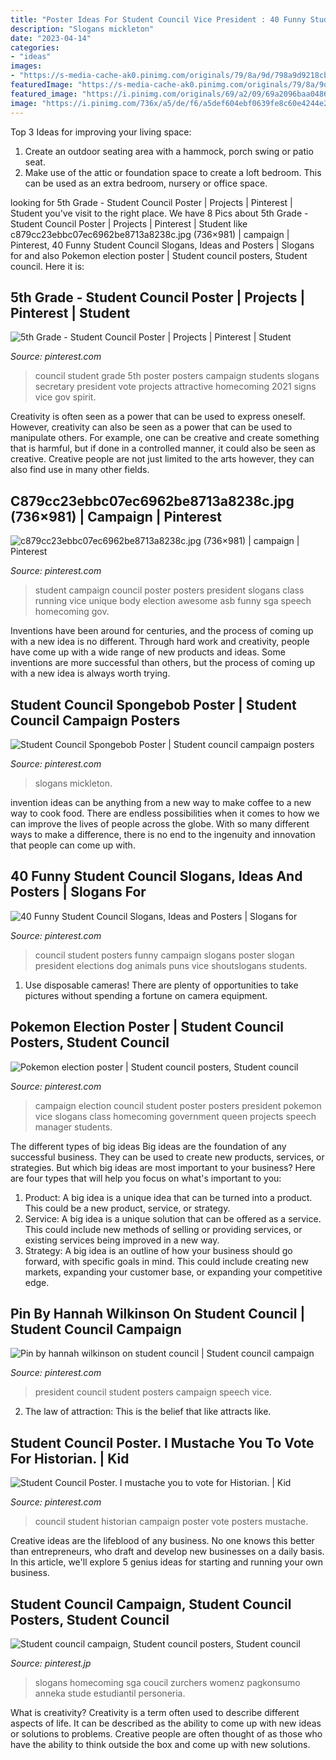 ```yaml
---
title: "Poster Ideas For Student Council Vice President : 40 Funny Student Council Slogans, Ideas And Posters"
description: "Slogans mickleton"
date: "2023-04-14"
categories:
- "ideas"
images:
- "https://s-media-cache-ak0.pinimg.com/originals/79/8a/9d/798a9d9218cb0fdea03684e7bb583281.jpg"
featuredImage: "https://s-media-cache-ak0.pinimg.com/originals/79/8a/9d/798a9d9218cb0fdea03684e7bb583281.jpg"
featured_image: "https://i.pinimg.com/originals/69/a2/09/69a2096baa048676705a9acbf5804696.jpg"
image: "https://i.pinimg.com/736x/a5/de/f6/a5def604ebf0639fe8c60e4244e2d2d0.jpg"
---
```



Top 3 Ideas for improving your living space:
1. Create an outdoor seating area with a hammock, porch swing or patio seat.
2. Make use of the attic or foundation space to create a loft bedroom. This can be used as an extra bedroom, nursery or office space.

	

		
looking for 5th Grade - Student Council Poster | Projects | Pinterest | Student you've visit to the right place. We have 8 Pics about 5th Grade - Student Council Poster | Projects | Pinterest | Student like c879cc23ebbc07ec6962be8713a8238c.jpg (736×981) | campaign | Pinterest, 40 Funny Student Council Slogans, Ideas and Posters | Slogans for and also Pokemon election poster | Student council posters, Student council. Here it is:
		
    
## 5th Grade - Student Council Poster | Projects | Pinterest | Student

<img loading=lazy src="https://s-media-cache-ak0.pinimg.com/736x/c6/09/6a/c6096a11ab2acafd0a32013d86b76c79.jpg" onerror="this.onerror=null;this.src='https://tse2.mm.bing.net/th?id=OIP.5rG7_LYuEX1gyTp3QUVC_AHaKA&amp;pid=15.1';" alt="5th Grade - Student Council Poster | Projects | Pinterest | Student">

_Source: pinterest.com_

>council student grade 5th poster posters campaign students slogans secretary president vote projects attractive homecoming 2021 signs vice gov spirit. 

	

Creativity is often seen as a power that can be used to express oneself. However, creativity can also be seen as a power that can be used to manipulate others. For example, one can be creative and create something that is harmful, but if done in a controlled manner, it could also be seen as creative. Creative people are not just limited to the arts however, they can also find use in many other fields.

    
## C879cc23ebbc07ec6962be8713a8238c.jpg (736×981) | Campaign | Pinterest

<img loading=lazy src="https://s-media-cache-ak0.pinimg.com/736x/cb/75/69/cb7569dd015c3fc243544509055399a3--school-campaign-posters-campaign-slogans.jpg" onerror="this.onerror=null;this.src='https://tse3.mm.bing.net/th?id=OIP.dqWRfpyTUPd7HSsBtOXzKAHaJ3&amp;pid=15.1';" alt="c879cc23ebbc07ec6962be8713a8238c.jpg (736×981) | campaign | Pinterest">

_Source: pinterest.com_

>student campaign council poster posters president slogans class running vice unique body election awesome asb funny sga speech homecoming gov. 

	

Inventions have been around for centuries, and the process of coming up with a new idea is no different. Through hard work and creativity, people have come up with a wide range of new products and ideas. Some inventions are more successful than others, but the process of coming up with a new idea is always worth trying.

    
## Student Council Spongebob Poster | Student Council Campaign Posters

<img loading=lazy src="https://i.pinimg.com/736x/a5/de/f6/a5def604ebf0639fe8c60e4244e2d2d0.jpg" onerror="this.onerror=null;this.src='https://tse2.mm.bing.net/th?id=OIP.Y7S14FLL6pQvhGHPLSx6nwHaJ3&amp;pid=15.1';" alt="Student Council Spongebob Poster | Student council campaign posters">

_Source: pinterest.com_

>slogans mickleton. 

	

invention ideas can be anything from a new way to make coffee to a new way to cook food. There are endless possibilities when it comes to how we can improve the lives of people across the globe. With so many different ways to make a difference, there is no end to the ingenuity and innovation that people can come up with.

    
## 40 Funny Student Council Slogans, Ideas And Posters | Slogans For

<img loading=lazy src="https://i.pinimg.com/736x/6e/44/a5/6e44a5121e998b47869f0608a1dc0eca.jpg" onerror="this.onerror=null;this.src='https://tse1.mm.bing.net/th?id=OIP.mSXFR9XUIMUHNlBb1hinGwAAAA&amp;pid=15.1';" alt="40 Funny Student Council Slogans, Ideas and Posters | Slogans for">

_Source: pinterest.com_

>council student posters funny campaign slogans poster slogan president elections dog animals puns vice shoutslogans students. 

	

1. Use disposable cameras! There are plenty of opportunities to take pictures without spending a fortune on camera equipment.

    
## Pokemon Election Poster | Student Council Posters, Student Council

<img loading=lazy src="https://i.pinimg.com/736x/3f/f6/75/3ff675e423701efda4684ee60c06b52d--election-campaign-ideas-campaign-manager.jpg" onerror="this.onerror=null;this.src='https://tse1.mm.bing.net/th?id=OIP.dylOVlhUEoZFXfDsyog35wHaNL&amp;pid=15.1';" alt="Pokemon election poster | Student council posters, Student council">

_Source: pinterest.com_

>campaign election council student poster posters president pokemon vice slogans class homecoming government queen projects speech manager students. 

	

The different types of big ideas
Big ideas are the foundation of any successful business. They can be used to create new products, services, or strategies. But which big ideas are most important to your business? Here are four types that will help you focus on what's important to you: 
1. Product: A big idea is a unique idea that can be turned into a product. This could be a new product, service, or strategy. 
2. Service: A big idea is a unique solution that can be offered as a service. This could include new methods of selling or providing services, or existing services being improved in a new way. 
3. Strategy: A big idea is an outline of how your business should go forward, with specific goals in mind. This could include creating new markets, expanding your customer base, or expanding your competitive edge.

    
## Pin By Hannah Wilkinson On Student Council | Student Council Campaign

<img loading=lazy src="https://i.pinimg.com/736x/d6/c3/59/d6c359e3099f808aba7a7b602b50e721.jpg" onerror="this.onerror=null;this.src='https://tse2.mm.bing.net/th?id=OIP.tdECXCwzv_Ng4faoxU-vPwHaJ3&amp;pid=15.1';" alt="Pin by hannah wilkinson on student council | Student council campaign">

_Source: pinterest.com_

>president council student posters campaign speech vice. 

	

2. The law of attraction: This is the belief that like attracts like.

    
## Student Council Poster. I Mustache You To Vote For Historian. | Kid

<img loading=lazy src="https://s-media-cache-ak0.pinimg.com/originals/79/8a/9d/798a9d9218cb0fdea03684e7bb583281.jpg" onerror="this.onerror=null;this.src='https://tse2.mm.bing.net/th?id=OIP.VDpHnSGxmbFxQqeExB6mawHaLH&amp;pid=15.1';" alt="Student Council Poster. I mustache you to vote for Historian. | Kid">

_Source: pinterest.com_

>council student historian campaign poster vote posters mustache. 

	

Creative ideas are the lifeblood of any business. No one knows this better than entrepreneurs, who draft and develop new businesses on a daily basis. In this article, we'll explore 5 genius ideas for starting and running your own business.

    
## Student Council Campaign, Student Council Posters, Student Council

<img loading=lazy src="https://i.pinimg.com/originals/69/a2/09/69a2096baa048676705a9acbf5804696.jpg" onerror="this.onerror=null;this.src='https://tse3.mm.bing.net/th?id=OIP.ZtUYHYyESnTdpZwOy_ZBSgHaJ4&amp;pid=15.1';" alt="Student council campaign, Student council posters, Student council">

_Source: pinterest.jp_

>slogans homecoming sga coucil zurchers womenz pagkonsumo anneka stude estudiantil personeria. 

	

What is creativity?
Creativity is a term often used to describe different aspects of life. It can be described as the ability to come up with new ideas or solutions to problems. Creative people are often thought of as those who have the ability to think outside the box and come up with new solutions.


